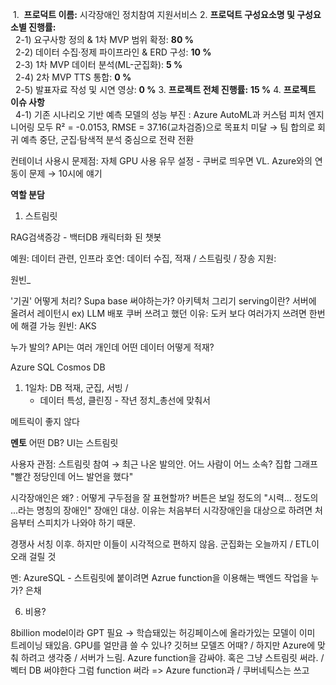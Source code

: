  1.  **프로덕트 이름:** 시각장애인 정치참여 지원서비스
2. **프로덕트 구성요소명 및 구성요소별 진행률:**  
      2-1) 요구사항 정의 & 1차 MVP 범위 확정: **80 %**  
      2-2) 데이터 수집·정제 파이프라인 & ERD 구성: **10 %**  
      2-3) 1차 MVP 데이터 분석(ML-군집화): **5 %**  
      2-4) 2차 MVP TTS 통합: **0 %**  
      2-5) 발표자료 작성 및 시연 영상: **0 %**
3. **프로젝트 전체 진행률:** **15 %**
4. **프로젝트 이슈 사항**  
      4-1) 기존 시나리오 기반 예측 모델의 성능 부진 : Azure AutoML과 커스텀 피처 엔지니어링 모두 R² = -0.0153, RMSE = 37.16(교차검증)으로 목표치 미달 → 팀 합의로 회귀 예측 중단, 군집·탐색적 분석 중심으로 전략 전환

컨테이너 사용시 문제점: 자체 GPU 사용 유무 설정 - 쿠버로 띄우면 VL. Azure와의 연동이 문제 → 10시에 얘기

**역할 분담**

1. 스트림릿


RAG검색증강 - 백터DB
캐릭터화 된 챗봇

예원: 데이터 관련, 인프라
호연: 데이터 수집, 적재 / 스트림릿 / 장송
지원: 

원빈_

'기권' 어떻게 처리?
Supa base 써야하는가? 
아키텍처 그리기
serving이란? 서버에 올려서 레이턴시 ex) LLM 배포
쿠버 쓰려고 했던 이유: 도커 보다 여러가지 쓰려면 한번에 해결 가능
원빈: AKS

누가 발의? API는 여러 개인데 어떤 데이터 어떻게 적재?

Azure SQL
Cosmos DB

1. 1일차: DB 적재, 군집, 서빙 / 
     - 데이터 특성, 클린징 - 작년 정치_총선에 맞춰서 


메트릭이 좋지 않다

**멘토**
어떤 DB?
UI는 스트림릿

사용자 관점: 스트림릿 참여 → 최근 나온 발의안. 어느 사람이 어느 소속? 집합 그래프 "빨간 정당인데 어느 발언을 했다"

시각장애인은 왜? : 어떻게 구두점을 잘 표현할까? 버튼은 보일 정도의 "시력... 정도의 ...라는 명칭의 장애인" 장애인 대상. 이유는 처음부터 시각장애인을 대상으로 하려면 처음부터 스피치가 나와야 하기 때문. 

경쟁사 서칭 이후. 하지만 이들이 시각적으로 편하지 않음. 
군집화는 오늘까지 / ETL이 오래 걸릴 것

멘: AzureSQL - 스트림릿에 붙이려면 Azrue function을 이용해는 백엔드 작업을 누가? 은채

6. 비용?

8billion model이라 GPT 필요 → 학습돼있는 허깅페이스에 올라가있는 모델이 이미 트레이닝 돼있음. GPU를 얼만큼 쓸 수 있나? 깃허브 모델즈 어때?  / 하지만 Azure에 맞춰 하려고 생각중 / 서버가 느림. Azure function을 감싸야. 혹은 그냥 스트림릿 써라. / 벡터 DB 써야한다 그럼 function 써라
=> Azure function과 / 쿠버네틱스는 쓰고 